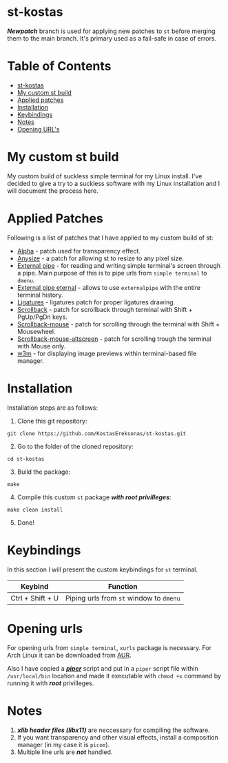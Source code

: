 # st-kostas

***Newpatch*** branch is used for applying new patches to `st` before merging them to the main branch. It's primary used as a fail-safe in case of errors.

Table of Contents
=================
* [st-kostas](#st-kostas)
* [My custom st build](#My-custom-st-build)
* [Applied patches](#Applied-Patches)
* [Installation](#Installation)
* [Keybindings](#Keybindings)
* [Notes](#Notes)
* [Opening URL's](#Opening-urls)

# My custom st build

My custom build of suckless simple terminal for my Linux install. I've decided to give a try to a suckless software with my Linux installation and I will document the process here.

# Applied Patches

Following is a list of patches that I have applied to my custom build of st:

* [Alpha](https://st.suckless.org/patches/alpha/) - patch used for transparency effect.
* [Anysize](https://st.suckless.org/patches/anysize/) - a patch for allowing st to resize to any pixel size.
* [External pipe](https://st.suckless.org/patches/externalpipe/) - for reading and writing simple terminal's screen through a pipe. Main purpose of this is to pipe urls from `simple terminal` to `dmenu`.
* [External pipe eternal](https://st.suckless.org/patches/externalpipe/) - allows to use `externalpipe` with the entire terminal history.
* [Ligatures](https://st.suckless.org/patches/ligatures/) - ligatures patch for proper ligatures drawing.
* [Scrollback](https://st.suckless.org/patches/scrollback/) - patch for scrollback through terminal with Shift + PgUp/PgDn keys.
* [Scrollback-mouse](https://st.suckless.org/patches/scrollback/) - patch for scrolling through the terminal with Shift + Mousewheel.
* [Scrollback-mouse-altscreen](https://st.suckless.org/patches/scrollback/) - patch for scrolling trough the terminal with Mouse only.
* [w3m](https://st.suckless.org/patches/w3m/) - for displaying image previews within terminal-based file manager.

# Installation

Installation steps are as follows:

1. Clone this git repository:

`git clone https://github.com/KostasEreksonas/st-kostas.git`

2. Go to the folder of the cloned repository:

`cd st-kostas`

3. Build the package:

`make`

4. Compile this custom `st` package ***with root privilleges***:

`make clean install`

5. Done!

# Keybindings

In this section I will present the custom keybindings for `st` terminal.

|		Keybind		|					Function				|
|:-----------------:|:-----------------------------------------:|
| Ctrl + Shift + U	| Piping urls from `st` window to `dmenu`	|

# Opening urls

For opening urls from `simple terminal`, `xurls` package is necessary. For Arch Linux it can be downloaded from [AUR](https://aur.archlinux.org/packages/xurls/).

Also I have copied a ***[piper](http://arza.us/paste/piper)*** script and put in a `piper` script file within `/usr/local/bin` location and made it executable with `chmod +x` command by running it with ***root*** privilleges.

# Notes

1. ***xlib header files (libx11)*** are neccessary for compiling the software.
2. If you want transparency and other visual effects, install a composition manager (in my case it is `picom`).
3. Multiple line urls are ***not*** handled.
